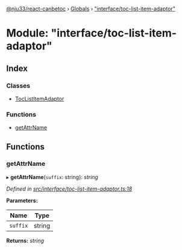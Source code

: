 [@nju33/react-canbetoc](../README.md) › [Globals](../globals.md) › ["interface/toc-list-item-adaptor"](_interface_toc_list_item_adaptor_.md)

# Module: "interface/toc-list-item-adaptor"

## Index

### Classes

* [TocListItemAdaptor](../classes/_interface_toc_list_item_adaptor_.toclistitemadaptor.md)

### Functions

* [getAttrName](_interface_toc_list_item_adaptor_.md#getattrname)

## Functions

###  getAttrName

▸ **getAttrName**(`suffix`: string): *string*

*Defined in [src/interface/toc-list-item-adaptor.ts:18](https://github.com/nju33/react-canbetoc/blob/d80673d/src/interface/toc-list-item-adaptor.ts#L18)*

**Parameters:**

Name | Type |
------ | ------ |
`suffix` | string |

**Returns:** *string*
